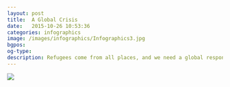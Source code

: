 ```yaml
---
layout: post
title:  A Global Crisis
date:   2015-10-26 10:53:36
categories: infographics
image: /images/infographics/Infographics3.jpg 
bgpos:
og-type:
description: Refugees come from all places, and we need a global response.
---
```


<img src="{{page.image}}">